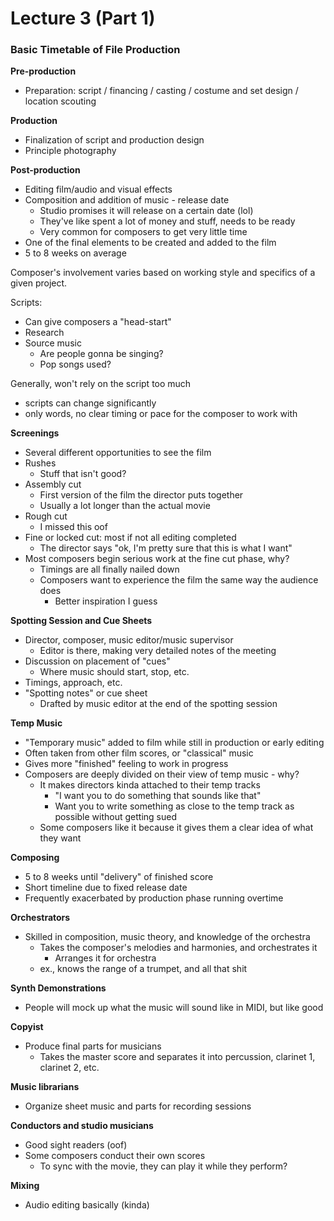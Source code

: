 # Lecture 3 (Part 1)

### Basic Timetable of File Production

**Pre-production**
* Preparation: script / financing / casting / costume and set design / location scouting

**Production**
* Finalization of script and production design
* Principle photography

**Post-production**
* Editing film/audio and visual effects
* Composition and addition of music - release date
    * Studio promises it will release on a certain date (lol)
    * They've like spent a lot of money and stuff, needs to be ready
    * Very common for composers to get very little time
* One of the final elements to be created and added to the film
* 5 to 8 weeks on average

Composer's involvement varies based on working style and specifics of a given project.

Scripts:
* Can give composers a "head-start"
* Research
* Source music
    * Are people gonna be singing?
    * Pop songs used?

Generally, won't rely on the script too much
* scripts can change significantly
* only words, no clear timing or pace for the composer to work with

**Screenings**
* Several different opportunities to see the film
* Rushes
    * Stuff that isn't good?
* Assembly cut
    * First version of the film the director puts together
    * Usually a lot longer than the actual movie
* Rough cut
    * I missed this oof
* Fine or locked cut: most if not all editing completed
    * The director says "ok, I'm pretty sure that this is what I want"
* Most composers begin serious work at the fine cut phase, why?
    * Timings are all finally nailed down
    * Composers want to experience the film the same way the audience does
        * Better inspiration I guess

**Spotting Session and Cue Sheets**
* Director, composer, music editor/music supervisor
    * Editor is there, making very detailed notes of the meeting
* Discussion on placement of "cues"
    * Where music should start, stop, etc.
* Timings, approach, etc.
* "Spotting notes" or cue sheet
    * Drafted by music editor at the end of the spotting session

**Temp Music**
* "Temporary music" added to film while still in production or early editing
* Often taken from other film scores, or "classical" music
* Gives more "finished" feeling to work in progress
* Composers are deeply divided on their view of temp music - why?
    * It makes directors kinda attached to their temp tracks
        * "I want you to do something that sounds like that"
        * Want you to write something as close to the temp track as
          possible without getting sued
    * Some composers like it because it gives them a clear idea of what they want

**Composing**
* 5 to 8 weeks until "delivery" of finished score
* Short timeline due to fixed release date
* Frequently exacerbated by production phase running overtime

**Orchestrators**
* Skilled in composition, music theory, and knowledge of the orchestra
    * Takes the composer's melodies and harmonies, and orchestrates it
        * Arranges it for orchestra
    * ex., knows the range of a trumpet, and all that shit

**Synth Demonstrations**
* People will mock up what the music will sound like in MIDI, but like good

**Copyist**
* Produce final parts for musicians
    * Takes the master score and separates it into percussion, clarinet 1, clarinet 2, etc.

**Music librarians**
* Organize sheet music and parts for recording sessions

**Conductors and studio musicians**
* Good sight readers (oof)
* Some composers conduct their own scores
    * To sync with the movie, they can play it while they perform?

**Mixing**
* Audio editing basically (kinda)


